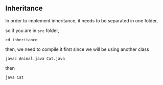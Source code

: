 ## Inheritance
In order to implement inheritance,
it needs to be separated in one folder,

so if you are in `src` folder,

```
cd inheritance
```

then, we need to compile it first
since we will be using another class

```
javac Animal.java Cat.java
```

then 

```
java Cat
```
